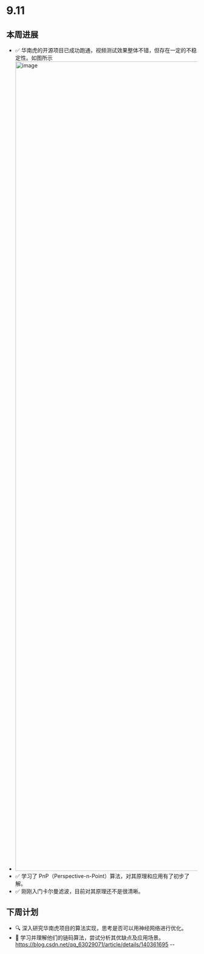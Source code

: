 # 9.11

## 本周进展

- ✅ 华南虎的开源项目已成功跑通，视频测试效果整体不错，但存在一定的不稳定性。如图所示
- <img width="3408" height="2130" alt="image" src="https://github.com/user-attachments/assets/f64c8841-ebf6-4200-850d-ee4e3a47202a" />
- ✅ 学习了 PnP（Perspective-n-Point）算法，对其原理和应用有了初步了解。
- ✅ 刚刚入门卡尔曼滤波，目前对其原理还不是很清晰。

## 下周计划

- 🔍 深入研究华南虎项目的算法实现，思考是否可以用神经网络进行优化。
- 🔗 学习并理解他们的链码算法，尝试分析其优缺点及应用场景。
https://blog.csdn.net/qq_63029071/article/details/140361695
--



